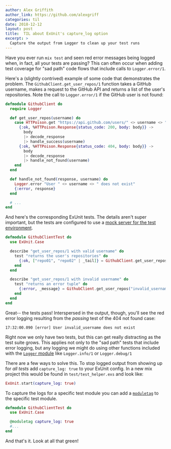```yaml
---
author: Alex Griffith
author_link: https://github.com/alexgriff
categories: til
date: 2018-12-12
layout: post
title:  TIL about ExUnit's capture_log option
excerpt: >
  Capture the output from Logger to clean up your test runs
---
```


Have you ever run `mix test` and seen red error messages being logged when, in fact, all your tests are passing? This can often occur when adding test coverage for "sad path" code flows that include calls to `Logger.error/1`.

Here's a (slightly contrived) example of some code that demonstrates the problem. The `GithubClient.get_user_repos/1` function takes a GitHub username, makes a request to the GitHub API and returns a list of the user's repositories. Note the call to `Logger.error/1` if the GitHub user is not found:

```elixir
defmodule GithubClient do
  require Logger

  def get_user_repos(username) do
    case HTTPoison.get "https://api.github.com/users/" <> username <> "/repos" do
      {:ok, %HTTPoison.Response{status_code: 200, body: body}} ->
        body
        |> decode_response
        |> handle_success(username)
      {:ok, %HTTPoison.Response{status_code: 404, body: body}} ->
        body
        |> decode_response
        |> handle_not_found(username)
    end
  end

  def handle_not_found(response, username) do
    Logger.error "User " <> username <> " does not exist"
    {:error, response}
  end

  # ...
end
```

And here's the corresponding ExUnit tests. The details aren't super important, but the tests are  configured to use a [mock server for the test environment](https://medium.com/flatiron-labs/rolling-your-own-mock-server-for-testing-in-elixir-2cdb5ccdd1a0).


```elixir
defmodule GithubClientTest do
  use ExUnit.Case

  describe "get_user_repos/1 with valid username" do
    test "returns the user's repositories" do
      {:ok, ["repo01", "repo02" | _tail]} = GithubClient.get_user_repos("valid_username")
    end
  end

  describe "get_user_repos/1 with invalid username" do
    test "returns an error tuple" do
      {:error, _message} = GithubClient.get_user_repos("invalid_username")
    end
  end
end
```

Great-- the tests pass! Interspersed in the output, though, you'll see the red error logging resulting from the _passing_ test of the 404 not found case:

`17:32:00.090 [error] User invalid_username does not exist`

Right now we only have two tests, but this can get really distracting as the test suite grows. This applies not only to the "sad path" tests that include error logging, but any logging we might do using other functions included with the [`Logger` module](https://hexdocs.pm/logger/Logger.html) like `Logger.info/1` or `Logger.debug/1`


There are a few ways to solve this. To stop logged output from showing up for _all tests_ add `capture_log: true` to your ExUnit config. In a new mix project this would be found in `test/test_helper.exs` and look like:

```elixir
ExUnit.start(capture_log: true)
```

To capture the logs for a specific test module you can add a [`moduletag`](https://hexdocs.pm/ex_unit/ExUnit.Case.html#module-module-and-describe-tags) to the specific test module.

```elixir
defmodule GithubClientTest do
  use ExUnit.Case

  @moduletag capture_log: true
  #...
end
```

And that's it. Look at all that green!
